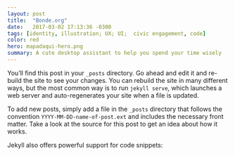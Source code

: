 ```yaml
---
layout: post
title:  "Bonde.org"
date:   2017-03-02 17:13:36 -0300
tags: [identity, illustration; UX; UI;  civic engagement, code]
color: red
hero: mapadaqui-hero.png
summary: A cute desktop assistant to help you spend your time wisely
---
```

You’ll find this post in your `_posts` directory. Go ahead and edit it and re-build the site to see your changes. You can rebuild the site in many different ways, but the most common way is to run `jekyll serve`, which launches a web server and auto-regenerates your site when a file is updated.

To add new posts, simply add a file in the `_posts` directory that follows the convention `YYYY-MM-DD-name-of-post.ext` and includes the necessary front matter. Take a look at the source for this post to get an idea about how it works.

Jekyll also offers powerful support for code snippets:
